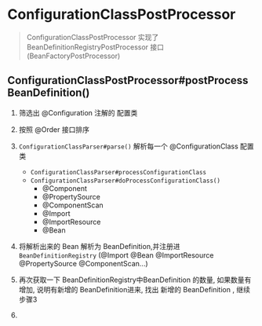 # ConfigurationClassPostProcessor

> ConfigurationClassPostProcessor 实现了 BeanDefinitionRegistryPostProcessor 接口  (BeanFactoryPostProcessor)
>
>
>
>

## ConfigurationClassPostProcessor#postProcessBeanDefinition()

1. 筛选出 @Configuration 注解的 配置类
2. 按照 @Order 接口排序
3. `ConfigurationClassParser#parse()`   解析每一个 @ConfigurationClass 配置类
    - `ConfigurationClassParser#processConfigurationClass`
    - `ConfigurationClassParser#doProcessConfigurationClass()`
        * @Component
        * @PropertySource
        * @ComponentScan
        * @Import
        * @ImportResource
        * @Bean

4. 将解析出来的 Bean 解析为 BeanDefinition,并注册进  `BeanDefinitionRegistry` (@Import @Bean @ImportResource @PropertySource
   @ComponentScan...)
5. 再次获取一下 BeanDefinitionRegistry中BeanDefinition 的数量, 如果数量有增加, 说明有新增的 BeanDefinition进来, 找出 新增的 BeanDefinition , 继续步骤3
6. 